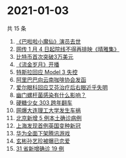# 2021-01-03

共 15 条

<!-- BEGIN ZHIHUSEARCH -->
<!-- 最后更新时间 Sun Jan 03 2021 19:16:27 GMT+0800 (CST) -->
1. [《巴啦啦小魔仙》演员去世](https://www.zhihu.com/search?q=巴啦啦小魔仙)
1. [网传 1 月 4 日起院线不得再排映《晴雅集》](https://www.zhihu.com/search?q=晴雅集)
1. [比特币首次突破3万美元](https://www.zhihu.com/search?q=比特币)
1. [《流金岁月》开播](https://www.zhihu.com/search?q=流金岁月)
1. [特斯拉回应 Model 3 失控](https://www.zhihu.com/search?q=特斯拉)
1. [阿里巴巴向云南咖啡协会发函](https://www.zhihu.com/search?q=阿里巴巴)
1. [爱尔眼科回应艾芬治疗后右眼近乎失明](https://www.zhihu.com/search?q=爱尔眼科)
1. [幽门螺杆菌感染有什么影响？](https://www.zhihu.com/search?q=幽门螺杆菌)
1. [硬糖少女 303 跨年翻车](https://www.zhihu.com/search?q=硬糖少女)
1. [网爆大连理工大学发生车祸](https://www.zhihu.com/search?q=大连理工大学)
1. [北京新增 5 例本土确诊病例](https://www.zhihu.com/search?q=北京新增)
1. [上海发现首例英国变种新冠](https://www.zhihu.com/search?q=上海变种新冠)
1. [华为全面下架腾讯游戏](https://www.zhihu.com/search?q=华为下架腾讯)
1. [玄彬孙艺珍被曝已恋爱](https://www.zhihu.com/search?q=玄彬孙艺珍)
1. [31 省新增确诊 19 例](https://www.zhihu.com/search?q=疫情新增)
<!-- END ZHIHUSEARCH -->
